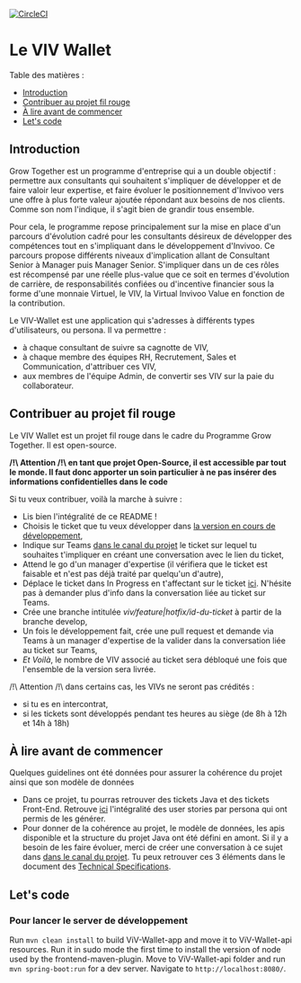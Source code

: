 [![CircleCI](https://circleci.com/gh/Invivoo/ViV-Wallet.svg?style=svg)](https://circleci.com/gh/Invivoo/ViV-Wallet)

# Le VIV Wallet

Table des matières :

- [Introduction](#introduction)
- [Contribuer au projet fil rouge](#contribuer-au-projet-fil-rouge)
- [À lire avant de commencer](#à-lire-avant-de-commencer)
- [Let's code](#lets-code)

## Introduction

Grow Together est un programme d'entreprise qui a un double objectif : permettre aux consultants qui souhaitent s&#39;impliquer de développer et de faire valoir leur expertise, et faire évoluer le positionnement d&#39;Invivoo vers une offre à plus forte valeur ajoutée répondant aux besoins de nos clients. Comme son nom l&#39;indique, il s&#39;agit bien de grandir tous ensemble.

Pour cela, le programme repose principalement sur la mise en place d&#39;un parcours d&#39;évolution cadré pour les consultants désireux de développer des compétences tout en s&#39;impliquant dans le développement d&#39;Invivoo. Ce parcours propose différents niveaux d&#39;implication allant de Consultant Senior à Manager puis Manager Senior. S&#39;impliquer dans un de ces rôles est récompensé par une réelle plus-value que ce soit en termes d&#39;évolution de carrière, de responsabilités confiées ou d&#39;incentive financier sous la forme d&#39;une monnaie Virtuel, le VIV, la Virtual Invivoo Value en fonction de la contribution.

Le VIV-Wallet est une application qui s&#39;adresses à différents types d&#39;utilisateurs, ou persona. Il va permettre :

- à chaque consultant de suivre sa cagnotte de VIV,
- à chaque membre des équipes RH, Recrutement, Sales et Communication, d&#39;attribuer ces VIV,
- aux membres de l&#39;équipe Admin, de convertir ses VIV sur la paie du collaborateur.

## Contribuer au projet fil rouge

Le VIV Wallet est un projet fil rouge dans le cadre du Programme Grow Together. Il est open-source.

**/!\ Attention /!\ en tant que projet Open-Source, il est accessible par tout le monde. Il faut donc apporter un soin particulier à ne pas insérer des informations confidentielles dans le code**

Si tu veux contribuer, voilà la marche à suivre :

- Lis bien l'intégralité de ce README !
- Choisis le ticket que tu veux développer dans [la version en cours de développement](https://github.com/Invivoo/ViV-Wallet/projects/1),
- Indique sur Teams [dans le canal du projet](https://teams.microsoft.com/l/channel/19%3a4ad8360f9c4e4016a157bfe3f7ca968a%40thread.skype/VIV-Wallet?groupId=d5a0827f-1103-4e19-89f3-d85e7caeb167&tenantId=6d13640c-ba8f-4480-a2a0-0093bacdb7c1) le ticket sur lequel tu souhaites t'impliquer en créant une conversation avec le lien du ticket,
- Attend le go d'un manager d'expertise (il vérifiera que le ticket est faisable et n'est pas déjà traité par quelqu'un d'autre),
- Déplace le ticket dans In Progress en t'affectant sur le ticket [ici](https://github.com/Invivoo/ViV-Wallet/projects/1). N'hésite pas à demander plus d'info dans la conversation liée au ticket sur Teams.
- Crée une branche intitulée _viv/feature|hotfix/id-du-ticket_ à partir de la branche develop,
- Un fois le développement fait, crée une pull request et demande via Teams à un manager d'expertise de la valider dans la conversation liée au ticket sur Teams,
- _Et Voilà_, le nombre de VIV associé au ticket sera débloqué une fois que l'ensemble de la version sera livrée.

/!\ Attention /!\ dans certains cas, les VIVs ne seront pas crédités : 
- si tu es en intercontrat,
- si les tickets sont développés pendant tes heures au siège (de 8h à 12h et 14h à 18h)


## À lire avant de commencer

Quelques guidelines ont été données pour assurer la cohérence du projet ainsi que son modèle de données
- Dans ce projet, tu pourras retrouver des tickets Java et des tickets Front-End. Retrouve [ici](https://invivoo.sharepoint.com/:w:/s/Managersd'Expertise/EeWUsfMrHMdOgpooDoYeWCYBsczKABL8gNalyRRjTDFb_g?e=ebTLgZ) l'intégralité des user stories par persona qui ont permis de les générer.
- Pour donner de la cohérence au projet, le modèle de données, les apis disponible et la structure du projet Java ont été défini en amont. Si il y a besoin de les faire évoluer, merci de créer une conversation à ce sujet dans [dans le canal du projet](https://teams.microsoft.com/l/channel/19%3a4ad8360f9c4e4016a157bfe3f7ca968a%40thread.skype/VIV-Wallet?groupId=d5a0827f-1103-4e19-89f3-d85e7caeb167&tenantId=6d13640c-ba8f-4480-a2a0-0093bacdb7c1). Tu peux retrouver ces 3 éléments dans le document des [Technical Specifications](https://invivoo.sharepoint.com/:w:/s/Managersd'Expertise/ES5hwrPj9fdFj1g8w58NLvcBn2_JeJ9HslSdzdUwafGFpQ?e=KSssb3).

## Let's code 

### Pour lancer le server de développement

Run `mvn clean install` to build ViV-Wallet-app and move it to ViV-Wallet-api resources. Run it in sudo mode the first time to install the version of node used by the frontend-maven-plugin. 
Move to ViV-Wallet-api folder and run `mvn spring-boot:run` for a dev server. Navigate to `http://localhost:8080/`.

